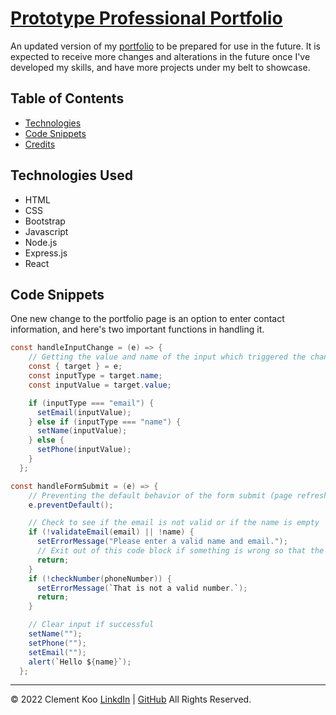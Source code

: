 # [Prototype Professional Portfolio][portfolio]

An updated version of my [portfolio][portfolio] to be prepared for use in the future. It is expected to receive more changes and alterations in the future once I've developed my skills, and have more projects under my belt to showcase.

## Table of Contents

- [Technologies](#technologies)
- [Code Snippets](#code-snippets)
- [Credits](#credits)

## Technologies Used

- HTML
- CSS
- Bootstrap
- Javascript
- Node.js
- Express.js
- React

## Code Snippets

One new change to the portfolio page is an option to enter contact information, and here's two important functions in handling it.

```java
const handleInputChange = (e) => {
    // Getting the value and name of the input which triggered the change
    const { target } = e;
    const inputType = target.name;
    const inputValue = target.value;

    if (inputType === "email") {
      setEmail(inputValue);
    } else if (inputType === "name") {
      setName(inputValue);
    } else {
      setPhone(inputValue);
    }
  };
```

```java
const handleFormSubmit = (e) => {
    // Preventing the default behavior of the form submit (page refreshing)
    e.preventDefault();

    // Check to see if the email is not valid or if the name is empty
    if (!validateEmail(email) || !name) {
      setErrorMessage("Please enter a valid name and email.");
      // Exit out of this code block if something is wrong so that the user can correct it
      return;
    }
    if (!checkNumber(phoneNumber)) {
      setErrorMessage(`That is not a valid number.`);
      return;
    }

    // Clear input if successful
    setName("");
    setPhone("");
    setEmail("");
    alert(`Hello ${name}`);
  };
```

[portfolio]: https://github.com/C-K999/portfolio-updated

---

© 2022 Clement Koo
[LinkdIn](https://www.linkedin.com/in/clement-t-k-459322138/) |
[GitHub](https://github.com/C-K999) All Rights Reserved.
